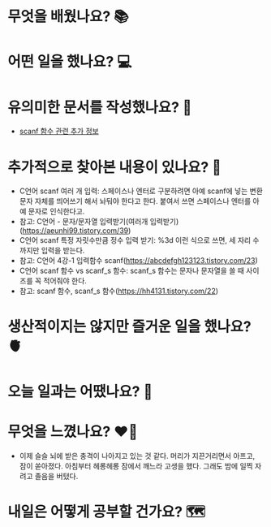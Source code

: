 # 무엇을 배웠나요? 📚

# 어떤 일을 했나요? 💻

# 유의미한 문서를 작성했나요? 📝
- [scanf 함수 관련 추가 정보]()

# 추가적으로 찾아본 내용이 있나요? 🌊
- C언어 scanf 여러 개 입력: 스페이스나 엔터로 구분하려면 아예 scanf에 넣는 변환 문자 자체를 띄어쓰기 해서 놔둬야 한다고 한다. 붙여서 쓰면 스페이스나 엔터를 아예 문자로 인식한다고.
- 참고: C언어 - 문자/문자열 입력받기(여러개 입력받기)(https://aeunhi99.tistory.com/39)
- C언어 scanf 특정 자릿수만큼 정수 입력 받기: %3d 이런 식으로 쓰면, 세 자리 수까지만 입력을 받는다.
- 참고: C언어 4강-1 입력함수 scanf(https://abcdefgh123123.tistory.com/23)
- C언어 scanf 함수 vs scanf_s 함수: scanf_s 함수는 문자나 문자열을 쓸 때 사이즈를 꼭 적어줘야 한다.
- 참고: scanf 함수, scanf_s 함수(https://hh4131.tistory.com/22)

# 생산적이지는 않지만 즐거운 일을 했나요? 🫀

# 오늘 일과는 어땠나요? 🧳

# 무엇을 느꼈나요? ❤️‍🔥
- 이제 슬슬 뇌에 받은 충격이 나아지고 있는 것 같다. 머리가 지끈거리면서 아프고, 잠이 쏟아졌다. 아침부터 헤롱헤롱 잠에서 깨느라 고생을 했다. 그래도 밤에 일찍 자려고 졸음을 버텼다.

# 내일은 어떻게 공부할 건가요? 🗺